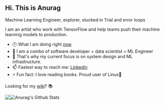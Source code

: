 <h2>Hi. This is Anurag</h2>
<p>Machine Learning Engineer, explorer, stucked in Trial and error loops</p>

I am an artist who work with TensorFlow and help teams push their machine learning models to production. 

- 🕐 What I am doing right <a href="https://anuragdhadse.com/now">now</a>
- 💬 I am a combo of software developer + data scientist = ML Engineer
- 📑 That's why my current focus is on system design and ML infrastructure.
- 📫 Fastest way to reach me: [Linkedin](https://www.linkedin.com/in/adhadse/)
- ⚡  Fun fact: I love reading books. Proud user of Linux🐧

Looking for my [wiki](https://wiki.adhadse.com)? 📚

<div style="display: flex; flex-direction: row;">
        <img src="http://github-readme-streak-stats.herokuapp.com?user=adhadse&hide_border=true&date_format=M%20j%5B%2C%20Y%5D&background=22272E&sideNums=B95F17&currStreakNum=924BD0&dates=BABABA&sideLabels=DC8937"/>
        <img src="https://github-readme-stats.vercel.app/api?username=adhadse&count_private=true&theme=darcula&show_icons=true&hide_rank=true&hide_border=true&title_color=DD8A37&icon_color=934BD1&bg_color=22272E" alt="Anurag's Github Stats" />
</div>
